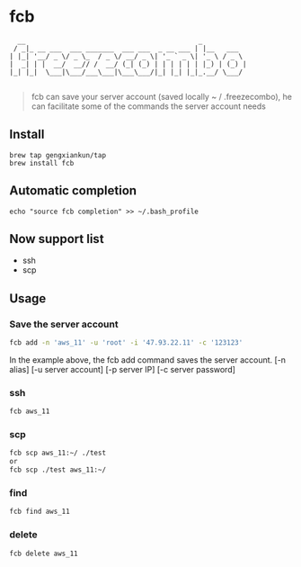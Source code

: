 # fcb
```
  __                                           _           
 / _|_ __ ___  ___ _______  ___ ___  _ __ ___ | |__   ___  
| |_| '__/ _ \/ _ \_  / _ \/ __/ _ \| '_ ` _ \| '_ \ / _ \ 
|  _| | |  __/  __// /  __/ (_| (_) | | | | | | |_) | (_) |
|_| |_|  \___|\___/___\___|\___\___/|_| |_| |_|_.__/ \___/ 
   
```
> fcb can save your server account (saved locally ~ / .freezecombo), he can facilitate some of the commands the server account needs

## Install
```
brew tap gengxiankun/tap
brew install fcb
```

## Automatic completion
`echo "source fcb completion" >> ~/.bash_profile`

## Now support list
- ssh
- scp

## Usage
### Save the server account
```bash
fcb add -n 'aws_11' -u 'root' -i '47.93.22.11' -c '123123'
```
In the example above, the fcb add command saves the server account. [-n alias] [-u server account] [-p server IP] [-c server password]
### ssh
```bash
fcb aws_11
```

### scp
```bash
fcb scp aws_11:~/ ./test
or
fcb scp ./test aws_11:~/
```

### find
```bash
fcb find aws_11
```

### delete
```bash
fcb delete aws_11
```
